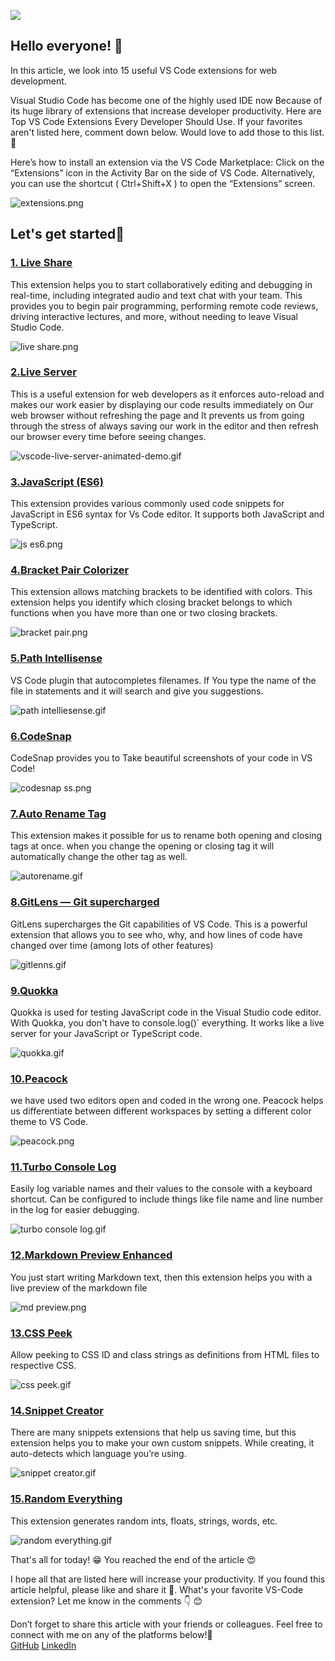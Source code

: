 ![](https://user-images.githubusercontent.com/76244600/135331053-ac022433-1535-4270-94c0-f25f12869d56.png)

## Hello everyone! 🧡

In this article, we look into 15 useful VS Code extensions for web development.

Visual Studio Code has become one of the highly used IDE now Because of its huge library of extensions that increase developer productivity. Here are Top VS Code Extensions Every Developer Should Use. If your favorites aren't listed here, comment down below. Would love to add those to this list.🧡

Here’s how to install an extension via the VS Code Marketplace:
Click on the “Extensions” icon in the Activity Bar on the side of VS Code. Alternatively, you can use the shortcut ( Ctrl+Shift+X ) to open the “Extensions” screen.


![extensions.png](https://cdn.hashnode.com/res/hashnode/image/upload/v1632913408451/EWw2Ox_lT.png)

## Let's get started🤩

### [1. Live Share](https://marketplace.visualstudio.com/items?itemName=MS-vsliveshare.vsliveshare-pack) 
This extension helps you to start collaboratively editing and debugging in real-time, including integrated audio and text chat with your team. This provides you to begin pair programming, performing remote code reviews, driving interactive lectures, and more, without needing to leave Visual Studio Code.

![live share.png](https://cdn.hashnode.com/res/hashnode/image/upload/v1632913952440/wbw30ygkD.png)
###  [2.Live Server](https://marketplace.visualstudio.com/items?itemName=ritwickdey.LiveServer) 
This is a useful extension for web developers as it enforces auto-reload and makes our work easier by displaying our code results immediately on Our web browser without refreshing the page and It prevents us from going through the stress of always saving our work in the editor and then refresh our browser every time before seeing changes.

![vscode-live-server-animated-demo.gif](https://cdn.hashnode.com/res/hashnode/image/upload/v1632914577475/nW2mFUDZf.gif)
###  [3.JavaScript (ES6)](https://marketplace.visualstudio.com/items?itemName=xabikos.JavaScriptSnippets) 
This extension provides various commonly used code snippets for JavaScript in ES6 syntax for Vs Code editor. It supports both JavaScript and TypeScript.

![js es6.png](https://cdn.hashnode.com/res/hashnode/image/upload/v1632914818305/0HxGtghV0.png)

###  [4.Bracket Pair Colorizer](https://marketplace.visualstudio.com/items?itemName=CoenraadS.bracket-pair-colorizer-2) 
This extension allows matching brackets to be identified with colors. This extension helps you identify which closing bracket belongs to which functions when you have more than one or two closing brackets.

![bracket pair.png](https://cdn.hashnode.com/res/hashnode/image/upload/v1632916176663/RHD8uBx_q.png)

###  [5.Path Intellisense](https://marketplace.visualstudio.com/items?itemName=christian-kohler.path-intellisense)
VS Code plugin that autocompletes filenames. If You type the name of the file in statements and it will search and give you suggestions.

![path intelliesense.gif](https://cdn.hashnode.com/res/hashnode/image/upload/v1632916280732/ozkk9LrF-.gif)

###  [6.CodeSnap](https://marketplace.visualstudio.com/items?itemName=adpyke.codesnap) 
CodeSnap provides you to Take beautiful screenshots of your code in VS Code!

![codesnap ss.png](https://cdn.hashnode.com/res/hashnode/image/upload/v1632916411086/5L2gRgDM6.png)
###  [7.Auto Rename Tag](https://marketplace.visualstudio.com/items?itemName=formulahendry.auto-rename-tag)
This extension makes it possible for us to rename both opening and closing tags at once. when you change the opening or closing tag it will automatically change the other tag as well.

![autorename.gif](https://cdn.hashnode.com/res/hashnode/image/upload/v1632916488959/YB1A6foJt.gif)

###  [8.GitLens — Git supercharged](https://marketplace.visualstudio.com/items?itemName=eamodio.gitlens)
GitLens supercharges the Git capabilities of VS Code. This is a powerful extension that allows you to see who, why, and how lines of code have changed over time (among lots of other features) 

![gitlenns.gif](https://cdn.hashnode.com/res/hashnode/image/upload/v1632916557304/nXfiKf8JQ.gif)

###  [9.Quokka](https://marketplace.visualstudio.com/items?itemName=WallabyJs.quokka-vscode)
Quokka is used for testing JavaScript code in the Visual Studio code editor. With Quokka, you don't have to console.log()` everything. It works like a live server for your JavaScript or TypeScript code. 

![quokka.gif](https://cdn.hashnode.com/res/hashnode/image/upload/v1632917105846/ub4rRApiy.gif)

###  [10.Peacock](https://marketplace.visualstudio.com/items?itemName=johnpapa.vscode-peacock)
we have used two editors open and coded in the wrong one. Peacock helps us differentiate between different workspaces by setting a different color theme to VS Code.

![peacock.png](https://cdn.hashnode.com/res/hashnode/image/upload/v1632917156409/UaP2hwIZ3.png)
###  [11.Turbo Console Log](https://marketplace.visualstudio.com/items?itemName=ChakrounAnas.turbo-console-log) 
Easily log variable names and their values to the console with a keyboard shortcut. Can be configured to include things like file name and line number in the log for easier debugging.

![turbo console log.gif](https://cdn.hashnode.com/res/hashnode/image/upload/v1632917203764/VxFmflb2W.gif)
###  [12.Markdown Preview Enhanced ](https://marketplace.visualstudio.com/items?itemName=shd101wyy.markdown-preview-enhanced) 
You just start writing Markdown text, then this extension helps you with a live preview of the markdown file

![md preview.png](https://cdn.hashnode.com/res/hashnode/image/upload/v1632917319238/q0twvafcg.png)
###  [13.CSS Peek ](https://marketplace.visualstudio.com/items?itemName=pranaygp.vscode-css-peek) 
Allow peeking to CSS ID and class strings as definitions from HTML files to respective CSS.

![css peek.gif](https://cdn.hashnode.com/res/hashnode/image/upload/v1632917370902/sx3mQ7NQVd.gif)
###  [14.Snippet Creator](https://marketplace.visualstudio.com/items?itemName=ryanolsonx.snippet-creator)
There are many snippets extensions that help us saving time, but this extension helps you to make your own custom snippets. While creating, it auto-detects which language you’re using.

![snippet creator.gif](https://cdn.hashnode.com/res/hashnode/image/upload/v1632917430146/SaGBWpPm8.gif)
###  [15.Random Everything](https://marketplace.visualstudio.com/items?itemName=helixquar.randomeverything) 
This extension generates random ints, floats, strings, words, etc.

![random everything.gif](https://cdn.hashnode.com/res/hashnode/image/upload/v1632917645662/ALYKMF0MU.gif)

That's all for today! 😁 You reached the end of the article 😍


I hope all that are listed here will increase your productivity. If you found this article helpful, please like and share it 🧡. What's your favorite VS-Code extension? Let me know in the comments 👇 😊

Don’t forget to share this article with your friends or colleagues. Feel free to connect with me on any of the platforms below!🧡   
 [GitHub](https://github.com/Rameshchandrapola)  [LinkedIn](https://www.linkedin.com/in/pola-ramesh-chandra-b78347202/) 
